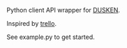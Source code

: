 Python client API wrapper for [DUSKEN](http://git.neuf.no/?p=dusken.git).

Inspired by [trello](https://pypi.python.org/pypi/trello).

See example.py to get started.
